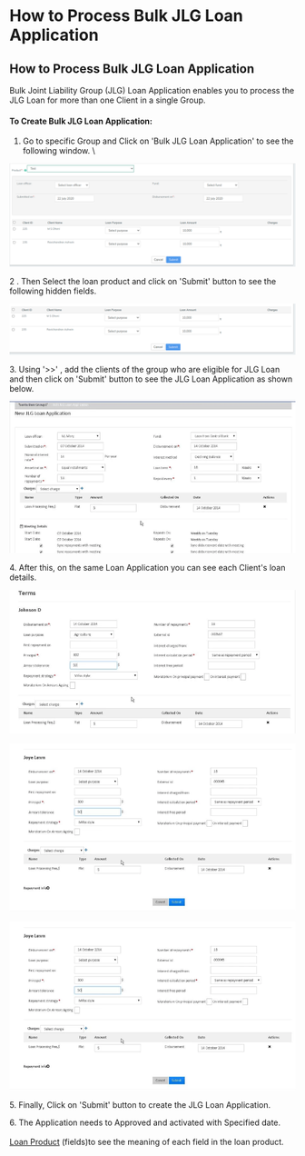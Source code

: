 # How to Process Bulk JLG Loan Application

## How to Process Bulk JLG Loan Application <a href="#title-text" id="title-text"></a>



Bulk Joint Liability Group (JLG) Loan Application enables you to process the JLG Loan for more than one Client in a single Group.

#### To Create Bulk JLG Loan Application: <a href="#howtoprocessbulkjlgloanapplication-tocreatebulkjlgloanapplication" id="howtoprocessbulkjlgloanapplication-tocreatebulkjlgloanapplication"></a>

1. Go to specific Group and Click on 'Bulk JLG Loan Application' to see the following window. \


![](../../.gitbook/assets/Screenshot56.png)

2 . Then Select the loan product and click on 'Submit' button to see the following hidden fields.

![](../../.gitbook/assets/Screenshot57.png)

3\. Using '>>' , add the clients of the group who are eligible for JLG Loan and then click on 'Submit' button to see the JLG Loan Application as shown below.

![](<../../.gitbook/assets/image (86).webp>)

4\. After this, on the same Loan Application you can see each Client's loan details.

![](<../../.gitbook/assets/image (87).webp>)

![](<../../.gitbook/assets/image (88).webp>)

![](<../../.gitbook/assets/image (89).webp>)



5\. Finally, Click on 'Submit' button to create the JLG Loan Application.

6\. The Application needs to Approved and activated with Specified date. \
\
[Loan Product](../../admin/products-1/create-loan-product/) (fields)to see the meaning of each field in the loan product.


